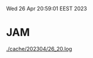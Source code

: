 Wed 26 Apr 20:59:01 EEST 2023
# JAM
<a href='./cache/202304/26_20.log'>./cache/202304/26_20.log</a>
